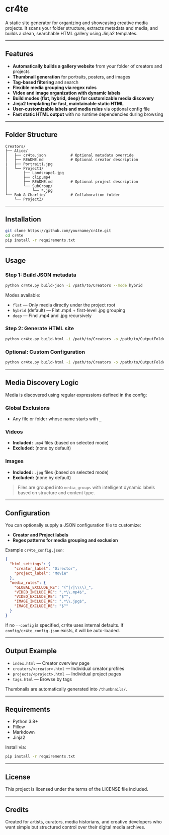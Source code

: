 # cr4te

A static site generator for organizing and showcasing creative media projects. It scans your folder structure, extracts metadata and media, and builds a clean, searchable HTML gallery using Jinja2 templates.

---

## Features

- **Automatically builds a gallery website** from your folder of creators and projects
- **Thumbnail generation** for portraits, posters, and images
- **Tag-based filtering** and search
- **Flexible media grouping via regex rules**
- **Video and image organization with dynamic labels**
- **Build modes (flat, hybrid, deep) for customizable media discovery**
- **Jinja2 templating for fast, maintainable static HTML**
- **User-customizable labels and media rules** via optional config file
- **Fast static HTML output** with no runtime dependencies during browsing

---

## Folder Structure

```
Creators/
├── Alice/
│   ├── cr4te.json           # Optional metadata override
│   ├── README.md            # Optional creator description
|   ├── Portrait1.jpg
│   └── Project1/
│       ├── Landscape1.jpg
│       ├── clip.mp4
│       ├── README.md        # Optional project description
│       └── SubGroup/
│           └── *.jpg
└── Bob & Charlie/           # Collaboration folder
    └── ProjectZ/
```

---

## Installation

```bash
git clone https://github.com/yourname/cr4te.git
cd cr4te
pip install -r requirements.txt
```

---

## Usage

### Step 1: Build JSON metadata

```bash
python cr4te.py build-json -i /path/to/Creators --mode hybrid
```

Modes available:
- `flat` — Only media directly under the project root
- `hybrid` (default) — Flat .mp4 + first-level .jpg grouping
- `deep` — Find .mp4 and .jpg recursively

### Step 2: Generate HTML site

```bash
python cr4te.py build-html -i /path/to/Creators -o /path/to/OutputFolder
```

### Optional: Custom Configuration

```bash
python cr4te.py build-html -i /path/to/Creators -o /path/to/OutputFolder --config config/cr4te_config.json
```

---

## Media Discovery Logic

Media is discovered using regular expressions defined in the config:

### Global Exclusions

- Any file or folder whose name starts with `_`

### Videos

- **Included:** `.mp4` files (based on selected mode)
- **Excluded:** (none by default)

### Images

- **Included:** `.jpg` files (based on selected mode)
- **Excluded:** (none by default)

> Files are grouped into `media_groups` with intelligent dynamic labels based on structure and content type.

---

## Configuration

You can optionally supply a JSON configuration file to customize:

- **Creator and Project labels**
- **Regex patterns for media grouping and exclusion**

Example `cr4te_config.json`:

```json
{
  "html_settings": {
    "creator_label": "Director",
    "project_label": "Movie"
  },
  "media_rules": {
    "GLOBAL_EXCLUDE_RE": "(^|/|\\\\)_",
    "VIDEO_INCLUDE_RE": ".*\\.mp4$",
    "VIDEO_EXCLUDE_RE": "$^",
    "IMAGE_INCLUDE_RE": ".*\\.jpg$",
    "IMAGE_EXCLUDE_RE": "$^"
  }
}
```

If no `--config` is specified, cr4te uses internal defaults. If `config/cr4te_config.json` exists, it will be auto-loaded.

---

## Output Example

- `index.html` — Creator overview page
- `creators/<creator>.html` — Individual creator profiles
- `projects/<project>.html` — Individual project pages
- `tags.html` — Browse by tags

Thumbnails are automatically generated into `/thumbnails/`.

---

## Requirements

- Python 3.8+
- Pillow
- Markdown
- Jinja2

Install via:

```bash
pip install -r requirements.txt
```

---

## License

This project is licensed under the terms of the LICENSE file included.

---

## Credits

Created for artists, curators, media historians, and creative developers who want simple but structured control over their digital media archives.


